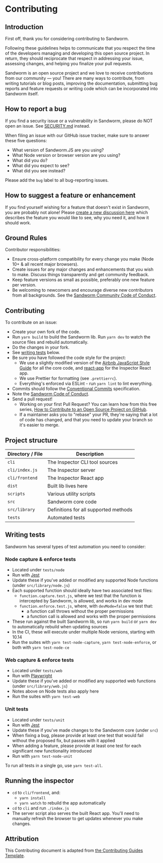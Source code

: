 # Contributing

## Introduction

First off, thank you for considering contributing to Sandworm.

Following these guidelines helps to communicate that you respect the time of the developers managing and developing this open source project. In return, they should reciprocate that respect in addressing your issue, assessing changes, and helping you finalize your pull requests.

Sandworm is an open source project and we love to receive contributions from our community — you! There are many ways to contribute, from writing tutorials or blog posts, improving the documentation, submitting bug reports and feature requests or writing code which can be incorporated into Sandworm itself.

## How to report a bug

If you find a security issue or a vulnerability in Sandworm, please do NOT open an issue. See [SECURITY.md](security.md) instead.

When filing an issue with our GitHub issue tracker, make sure to answer these five questions:

* What version of Sandworm.JS are you using?
* What Node version or browser version are you using?
* What did you do?
* What did you expect to see?
* What did you see instead?

Please add the `bug` label to all bug-reporting issues.

## How to suggest a feature or enhancement

If you find yourself wishing for a feature that doesn't exist in Sandworm, you are probably not alone! Please [create a new discussion here](https://github.com/sandworm-hq/sandworm-js-monitor/discussions/categories/ideas) which describes the feature you would like to see, why you need it, and how it should work.

## Ground Rules

Contributor responsibilities:

* Ensure cross-platform compatibility for every change you make (Node 10+ & all recent major browsers).
* Create issues for any major changes and enhancements that you wish to make. Discuss things transparently and get community feedback.
* Keep feature versions as small as possible, preferably one new feature per version.
* Be welcoming to newcomers and encourage diverse new contributors from all backgrounds. See the [Sandworm Community Code of Conduct](code-of-conduct.md).

## Contributing

To contribute on an issue:

* Create your own fork of the code.
* Run `yarn build` to build the Sandworm lib. Run `yarn dev` to watch the source files and rebuild automatically.
* Do the changes in your fork.
* See [writing tests](./#writing-tests) below.
* Be sure you have followed the code style for the project:
  * We use a slightly modified version of the [Airbnb JavaScript Style Guide](https://github.com/airbnb/javascript) for all the core code, and [react-app](https://www.npmjs.com/package/eslint-config-react-app) for the Inspector React app.
  * We use Prettier for formatting (see `.prettierrc`).
  * Everything's enforced via ESLint - run `yarn lint` to lint everything.
* Commits should follow the [Conventional Commits](https://www.conventionalcommits.org/en/v1.0.0/) specification.
* Note the [Sandworm Code of Conduct](code-of-conduct.md).
* Send a pull request!
  * Working on your first Pull Request? You can learn how from this free series, [How to Contribute to an Open Source Project on GitHub](https://egghead.io/series/how-to-contribute-to-an-open-source-project-on-github).
  * If a maintainer asks you to "rebase" your PR, they're saying that a lot of code has changed, and that you need to update your branch so it's easier to merge.

## Project structure

| Directory / File | Description                           |
| ---------------- | ------------------------------------- |
| `cli`            | The Inspector CLI tool sources        |
| `cli/index.js`   | The Inspector server                  |
| `cli/frontend`   | The Inspector React app               |
| `dist`           | Built lib lives here                  |
| `scripts`        | Various utility scripts               |
| `src`            | Sandworm core code                    |
| `src/library`    | Definitions for all supported methods |
| `tests`          | Automated tests                       |

## Writing tests

Sandworm has several types of test automation you need to consider:

### Node capture & enforce tests

* Located under `tests/node`
* Run with [Jest](https://jestjs.io/)
* Update these if you've added or modified any supported Node functions (under `src/library/node.js`)
* Each supported function should ideally have two associated test files:
  * `function.capture.test.js`, where we test that the function is intercepted by Sandworm, is allowed, and works in dev mode
  * `function.enforce.test.js`, where, with `devMode=false` we test that:
    * a function call throws without the proper permissions
    * a function call is allowed and works with the proper permissions
* These run against the built Sandworm lib, so run `yarn build` or `yarn dev` to automatically rebuild when updating sources
* In the CI, these will execute under multiple Node versions, starting with 10.14
* Run the suites with `yarn test-node-capture`, `yarn test-node-enforce`, or both with `yarn test-node-ce`

### Web capture & enforce tests

* Located under `tests/web`
* Run with [Playwright](https://playwright.dev/)
* Update these if you've added or modified any supported web functions (under `src/library/web.js`)
* Notes above on Node tests also apply here
* Run the suites with `yarn test-web`

### Unit tests

* Located under `tests/unit`
* Run with [Jest](https://jestjs.io/)
* Update these if you've made changes to the Sandworm core (under `src`)
* When fixing a bug, please provide at least one test that would fail without the proposed fix, but passes with it applied
* When adding a feature, please provide at least one test for each significant new functionality introduced
* Run with `yarn test-node-unit`

To run all tests in a single go, use `yarn test-all`.

## Running the inspector

* `cd` to `cli/frontend`, and:
  * `yarn install`
  * `yarn watch` to rebuild the app automatically
* `cd` to `cli` and run `./index.js`
* The server script also serves the built React app. You'll need to manually refresh the browser to get updates whenever you make changes.

## Attribution

This Contributing document is adapted from [the Contributing Guides Template](https://github.com/nayafia/contributing-template/blob/master/CONTRIBUTING-template.md).
